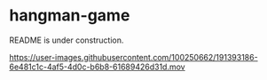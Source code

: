 # hangman-game
README is under construction. 



https://user-images.githubusercontent.com/100250662/191393186-6e481c1c-4af5-4d0c-b6b8-61689426d31d.mov

